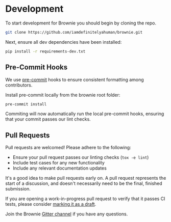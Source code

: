 # Development

To start development for Brownie you should begin by cloning the repo.

```bash
git clone https://github.com/iamdefinitelyahuman/brownie.git
```

Next, ensure all dev dependencies have been installed:

```bash
pip install -r requirements-dev.txt
```

## Pre-Commit Hooks

We use [pre-commit](https://pre-commit.com/) hooks to ensure consistent formatting among contributors.

Install pre-commit locally from the brownie root folder:

```bash
pre-commit install
```

Commiting will now automatically run the local pre-commit hooks, ensuring that your commit passes our lint checks.

## Pull Requests

Pull requests are welcomed! Please adhere to the following:

- Ensure your pull request passes our linting checks (`tox -e lint`)
- Include test cases for any new functionality
- Include any relevant documentation updates

It's a good idea to make pull requests early on. A pull request represents the start of a discussion, and doesn't necessarily need to be the final, finished submission.

If you are opening a work-in-progress pull request to verify that it passes CI tests, please consider [marking it as a draft](https://help.github.com/en/github/collaborating-with-issues-and-pull-requests/about-pull-requests#draft-pull-requests).

Join the Brownie [Gitter channel](https://gitter.im/eth-brownie/community) if you have any questions.
